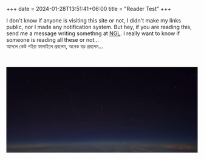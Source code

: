+++ 
date = 2024-01-28T13:51:41+06:00
title = "Reader Test"
+++

I don't know if anyone is visiting this site or not, I didn't make my links public, nor I made any notification system. But hey, if you are reading this, send me a message writing somethng at [NGL](https://ngl.link/ridhwan.dll). I really want to know if someone is reading all these or not...\
আসলে কেউ পইরা ফালাইলে প্রবলেম, অনেক বড় প্রবলেম...

<br>

![ImgA](/images/pic02.png)